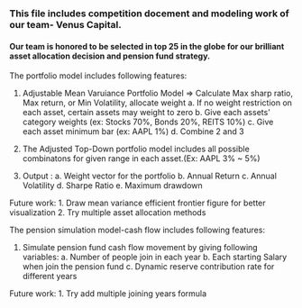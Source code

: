 ### This file includes competition docement and modeling work of our team- Venus Capital.
#### Our team is honored to be selected in top 25 in the globe for our brilliant asset allocation decision and pension fund strategy.



The portfolio model includes following features:

1. Adjustable Mean Varuiance Portfolio Model => Calculate Max sharp ratio, Max return, or Min Volatility, allocate weight 
	a. If no weight restriction on each asset, certain assets may weight to zero
	b. Give each assets' category weights (ex: Stocks 70%, Bonds 20%, REITS 10%)
	c. Give each asset minimum bar (ex: AAPL 1%)
	d. Combine 2 and 3

2. The Adjusted Top-Down portfolio model includes all possible combinatons for given range in each asset.(Ex: AAPL 3% ~ 5%)


3. Output :
	a. Weight vector for the portfolio
	b. Annual Return
	c. Annual Volatility
	d. Sharpe Ratio
	e. Maximum drawdown

Future work:
	1. Draw mean variance efficient frontier figure for better visualization
	2. Try multiple asset allocation methods



The pension simulation model-cash flow includes following features:

1. Simulate pension fund cash flow movement by giving following variables:
	a. Number of people join in each year
	b. Each starting Salary when join the pension fund
	c. Dynamic reserve contribution rate for different years
	
Future work:
	1. Try add multiple joining years formula
